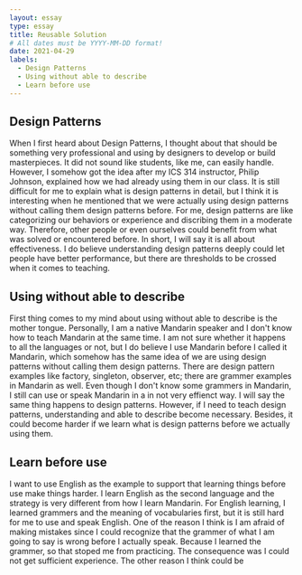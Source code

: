 ```yaml
---
layout: essay
type: essay
title: Reusable Solution
# All dates must be YYYY-MM-DD format!
date: 2021-04-29
labels:
  - Design Patterns
  - Using without able to describe
  - Learn before use
---
```


## Design Patterns

When I first heard about Design Patterns, I thought about that should be something very professional and using by designers to develop or build masterpieces. It did not sound like students, like me, can easily handle. However, I somehow got the idea after my ICS 314 instructor, Philip Johnson, explained how we had already using them in our class. It is still difficult for me to explain what is design patterns in detail, but I think it is interesting when he mentioned that we were actually using design patterns without calling them design patterns before. For me, design patterns are like categorizing our behaviors or experience and discribing them in a moderate way. Therefore, other people or even ourselves could benefit from what was solved or encountered before. In short, I will say it is all about effectiveness. I do believe understanding design patterns deeply could let people have better performance, but there are thresholds to be crossed when it comes to teaching.

## Using without able to describe

First thing comes to my mind about using without able to describe is the mother tongue. Personally, I am a native Mandarin speaker and I don't know how to teach Mandarin at the same time. I am not sure whether it happens to all the languages or not, but I do believe I use Mandarin before I called it Mandarin, which somehow has the same idea of we are using design patterns without calling them design patterns. There are design pattern examples like factory, singleton, observer, etc; there are grammer examples in Mandarin as well. Even though I don't know some grammers in Mandarin, I still can use or speak Mandarin in a in not very effienct way. I will say the same thing happens to design patterns. However, if I need to teach design patterns, understanding and able to describe become necessary. Besides, it could become harder if we learn what is design patterns before we actually using them.

## Learn before use

I want to use English as the example to support that learning things before use make things harder. I learn English as the second language and the strategy is very different from how I learn Mandarin. For English learning, I learned grammers and the meaning of vocabularies first, but it is still hard for me to use and speak English. One of the reason I think is I am afraid of making mistakes since I could recognize that the grammer of what I am going to say is wrong before I actually speak. Because I learned the grammer, so that stoped me from practicing. The consequence was I could not get sufficient experience. The other reason I think could be 
